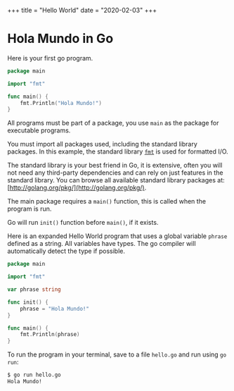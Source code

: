 +++
title = "Hello World"
date = "2020-02-03"
+++

# Hola Mundo in Go

Here is your first go program.

```go
package main

import "fmt"

func main() {
    fmt.Println("Hola Mundo!")
}
```

All programs must be part of a package, you use `main` as the package for executable programs.

You must import all packages used, including the standard library packages. In this example, the standard library [`fmt`](https://golang.org/pkg/fmt/) is used for formatted I/O.

The standard library is your best friend in Go, it is extensive, often you will not need any third-party dependencies and can rely on just features in the standard library. You can browse all available standard library packages at: [http://golang.org/pkg/](http://golang.org/pkg/).

The main package requires a `main()` function, this is called when the program is run.

Go will run `init()` function before `main()`, if it exists.

Here is an expanded Hello World program that uses a global variable `phrase` defined as a string. All variables have types. The go compiler will automatically detect the type if possible.

```go
package main

import "fmt"

var phrase string

func init() {
    phrase = "Hola Mundo!"
}

func main() {
    fmt.Println(phrase)
}
```

To run the program in your terminal, save to a file `hello.go` and run using `go run`:

```bash
$ go run hello.go
Hola Mundo!
```
